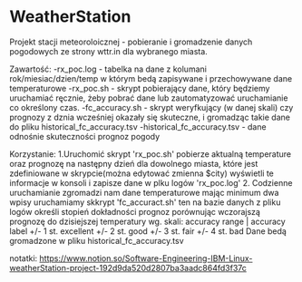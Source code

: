 # WeatherStation
Projekt stacji meteoroloicznej - pobieranie i gromadzenie
danych pogodowych ze strony wttr.in dla wybranego miasta.

Zawartość:
-rx_poc.log - tabelka na dane z kolumani rok/miesiac/dzien/temp
w którym bedą zapisywane i przechowywane dane temperaturowe
-rx_poc.sh - skrypt pobierający dane, który będziemy uruchamiać ręcznie,
żeby pobrać dane lub zautomatyzować uruchamianie co określony czas. 
-fc_accuracy.sh - skrypt weryfkujący (w danej skali) czy prognozy z 
dznia wcześniej okazały się skuteczne, i gromadząc takie dane do
pliku historical_fc_accuracy.tsv
-historical_fc_accuracy.tsv - dane odnośnie skuteczności prognoz pogody

Korzystanie:
1.Uruchomić skrypt 'rx_poc.sh' pobierze aktualną temperature oraz prognozę na następny dzień dla dowolnego miasta, które jest zdefiniowane w skrypcie(można edytować zmienna $city) wyświetli te informacje w konsoli i zapisze dane w plku logów 'rx_poc.log'
2. Codzienne uruchamianie zgromadzi nam dane temperaturowe mając minimum dwa wpisy
uruchamiamy skkrypt 'fc_accuract.sh' ten na bazie danych z pliku logów określi stopień
dokładności prognoz porównując wczorajszą prognozę do dzisiejszej temperatury wg. skali:
accuracy range | accuracy label
+/- 1 st.        excellent
+/- 2 st.        good
+/- 3 st.        fair
+/- 4 st.        bad
Dane bedą gromadzone w pliku historical_fc_accuracy.tsv


















notatki: https://www.notion.so/Software-Engineering-IBM-Linux-weatherStation-project-192d9da520d2807ba3aadc864fd3f37c
